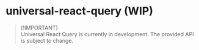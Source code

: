 # universal-react-query (WIP)

> [!IMPORTANT]\
> Universal React Query is currently in development. The provided API is subject to change.
